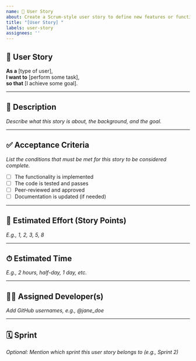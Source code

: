 ```yaml
---
name: 📘 User Story
about: Create a Scrum-style user story to define new features or functionality.
title: "[User Story] "
labels: user-story
assignees: ''
---
```


## 📘 User Story

**As a** [type of user],  
**I want to** [perform some task],  
**so that** [I achieve some goal].

---

## 📝 Description

_Describe what this story is about, the background, and the goal._

---

## ✅ Acceptance Criteria

_List the conditions that must be met for this story to be considered complete._

- [ ] The functionality is implemented
- [ ] The code is tested and passes
- [ ] Peer-reviewed and approved
- [ ] Documentation is updated (if needed)

---

## 🧮 Estimated Effort (Story Points)

_E.g., 1, 2, 3, 5, 8_

---

## ⏱ Estimated Time

_E.g., 2 hours, half-day, 1 day, etc._

---

## 👨‍💻 Assigned Developer(s)

_Add GitHub usernames, e.g., @jane_doe_

---

## 🗓 Sprint

_Optional: Mention which sprint this user story belongs to (e.g., Sprint 2)_
